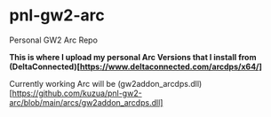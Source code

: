 # pnl-gw2-arc
Personal GW2 Arc Repo

**This is where I upload my personal Arc Versions that I install from (DeltaConnected)[https://www.deltaconnected.com/arcdps/x64/]**

Currently working Arc will be (gw2addon_arcdps.dll)[https://github.com/kuzua/pnl-gw2-arc/blob/main/arcs/gw2addon_arcdps.dll]